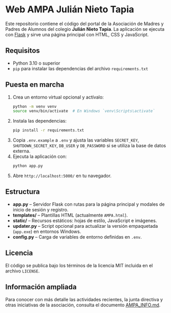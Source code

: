 # Web AMPA Julián Nieto Tapia

Este repositorio contiene el código del portal de la Asociación de Madres y Padres de Alumnos del colegio **Julián Nieto Tapia**. La aplicación se ejecuta con [Flask](https://flask.palletsprojects.com/) y sirve una página principal con HTML, CSS y JavaScript.

## Requisitos

- Python 3.10 o superior
- `pip` para instalar las dependencias del archivo `requirements.txt`

## Puesta en marcha

1. Crea un entorno virtual opcional y actívalo:
   ```bash
   python -m venv venv
   source venv/bin/activate  # En Windows `venv\Scripts\activate`
   ```
2. Instala las dependencias:
   ```bash
   pip install -r requirements.txt
   ```
3. Copia `.env.example` a `.env` y ajusta las variables `SECRET_KEY`, `SHUTDOWN_SECRET_KEY`, `DB_USER` y `DB_PASSWORD` si se utiliza la base de datos externa.
4. Ejecuta la aplicación con:
   ```bash
   python app.py
   ```
5. Abre `http://localhost:5000/` en tu navegador.

## Estructura

- **app.py** – Servidor Flask con rutas para la página principal y modales de inicio de sesión y registro.
- **templates/** – Plantillas HTML (actualmente `AMPA.html`).
- **static/** – Recursos estáticos: hojas de estilo, JavaScript e imágenes.
- **updater.py** – Script opcional para actualizar la versión empaquetada (`app.exe`) en entornos Windows.
- **config.py** – Carga de variables de entorno definidas en `.env`.

## Licencia

El código se publica bajo los términos de la licencia MIT incluida en el archivo `LICENSE`.

## Información ampliada

Para conocer con más detalle las actividades recientes, la junta directiva y otras
iniciativas de la asociación, consulta el documento [AMPA_INFO.md](AMPA_INFO.md).

